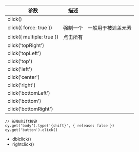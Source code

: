 |参数|描述||
|---|---|---|
|click()|||
|click({ force: true })|强制一个|一般用于被遮盖元素|
|click({ multiple: true })|点击所有||
|click('topRight')|||
|click('topLeft')|||
|click('top')|||
|click('left')|||
|click('center')|||
|click('right')|||
|click('bottomLeft')|||
|click('bottom')|||
|click('bottomRight')|||

```
// 长按shift按键
cy.get('body').type('{shift}', { release: false })
cy.get('button').click()
```

- dblclick()
- rightclick()